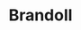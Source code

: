--- 
title: "Brandoll"
publishdate: "2019-8-11T16:48:46+02:00"
src: "https://365manga.net/manga/brandoll"
image: "https://data.365manga.net/images/thumbnails/6595-brandoll.jpg"
description: "Handsome, tall, and charming bachelor Fin Deitory that every woman wanted just made the most regretfully and stupidest mistake of his life. It also changed his whole career which he imagined to be an awesome agent in the SDF, abbreviated for Special Dispatch Force. On the day he was supposed to be starting his job though, he enters the wrong room mistaking the plate name sign to be 'SDF: Special…"
---